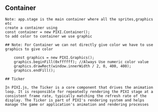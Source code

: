 ## Container

    Note: app.stage is the main container where all the sprites,graphics etc
    create a container using
    const container = new PIXI.Container();
    to add color to container we use graphic

    ## Note: For Container we can not directly give color we have to use graphics to give color

        const graphics = new PIXI.Graphics();
        graphics.beginFill(0xffffff); //Always Use numeric color value
        graphics.drawRect(window.innerWidth / 2, 0, 400, 400);
        graphics.endFill();

    ## Ticker

    In PIXI.js, the Ticker is a core component that drives the animation loop. It is responsible for repeatedly rendering the PIXI stage at a consistent frame rate, typically matching the refresh rate of the display. The Ticker is part of PIXI's rendering system and helps manage the game or application's animation and rendering processes
